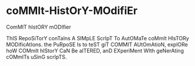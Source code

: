 # coMMIt-HistOrY-MOdifiEr
ComMIT hIstORY mODIfier

ThIS RepoSiTorY conTaIns A SIMpLE ScrIpT To AutOMaTe coMmIt HIsTORy MODificAtIons. the PuRpoSE Is to teST giT COMMIT AUtOmAtioN, explORe hoW COMmIt hIStorY CaN Be alTERED, anD EXperiMent WIth geNerAting cOMmITs uSinG scrIpTS.
